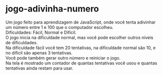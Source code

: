 # jogo-adivinha-numero
Um jogo feito para aprendizagem de JavaScript, onde você tenta adivinhar um número entre 1 e 100 que o computador escolheu.<br>
Dificuldades: Fácil, Normal e Difícil. <br>
O jogo inicia na dificuldade normal, mas você pode escolher outros níveis de dificuldades. <br>
Na dificuldade fácil você tem 20 tentativas, na dificuldade normal são 10, e no difícil são apenas 3 tentativas. <br>
Você pode também gerar outro número e reiniciar o jogo. <br>
Na tela é mostrado um contador de quantas tentativas você usou e quantas tentativas ainda restam para usar.

